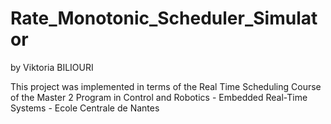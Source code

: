 # Rate_Monotonic_Scheduler_Simulator
by Viktoria BILIOURI

This project was implemented in terms of the Real Time Scheduling Course of the
Master 2 Program in Control and Robotics - Embedded Real-Time Systems - Ecole Centrale de Nantes
